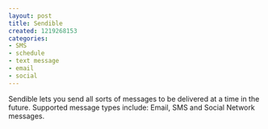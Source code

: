 ```yaml
--- 
layout: post
title: Sendible
created: 1219268153
categories: 
- SMS
- schedule
- text message
- email
- social
---
```

Sendible lets you send all sorts of messages to be delivered at a time in the future. Supported message types include: Email, SMS and Social Network messages. 
